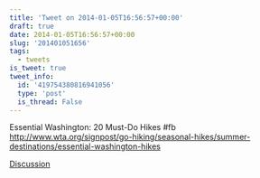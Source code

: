 ```yaml
---
title: 'Tweet on 2014-01-05T16:56:57+00:00'
draft: true
date: 2014-01-05T16:56:57+00:00
slug: '201401051656'
tags:
  - tweets
is_tweet: true
tweet_info:
  id: '419754380816941056'
  type: 'post'
  is_thread: False
---
```




Essential Washington: 20 Must-Do Hikes #fb <http://www.wta.org/signpost/go-hiking/seasonal-hikes/summer-destinations/essential-washington-hikes>

[Discussion](https://x.com/sytelus/status/419754380816941056)
